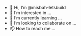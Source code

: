 - 👋 Hi, I’m @misbah-letsbuild
- 👀 I’m interested in ...
- 🌱 I’m currently learning ...
- 💞️ I’m looking to collaborate on ...
- 📫 How to reach me ...

<!---
misbah-letsbuild/misbah-letsbuild is a ✨ special ✨ repository because its `README.md` (this file) appears on your GitHub profile.
You can click the Preview link to take a look at your changes.
--->

